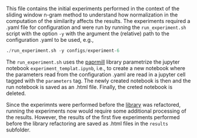 This file contains the initial experiments performed in the context of the sliding window n-gram method to understand how normalization in the computation of the similarity affects the results. The experiments required a .yaml file for configuration and were run by running the `run_experiment.sh` script with the option `-y` with the argument the (relative) path to the configuration .yaml to be used, e.g., 

```python
./run_experiment.sh -y configs/experiment-6
```

The `run_experiment.sh` uses the [paprmill](https://papermill.readthedocs.io/en/latest/) library parametrize the jupyter notebook `experiment_templat.ipynb`, i.e., to create a new notebook where the parameters read from the configuration .yaml are read in a jupyter cell tagged with the `parameters` tag. The newly created notebook is then and the run notebook is saved as an .html file. Finally, the creted notebook is deleted.


Since the experimnts were performed before the [library](https://github.com/dfichiu/ba-thesis/tree/master/src/lib) was refactored, running the experiments now would require some additional processing of the results. However, the results of the first five experiments performed before the library refactoring are saved as .html files in the `results` subfolder.